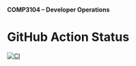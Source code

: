#### COMP3104 – Developer Operations


# GitHub Action Status
[![CI](https://github.com/gbc-ekos/comp3104/actions/workflows/ci.yml/badge.svg)](https://github.com/gbc-ekos/comp3104/actions/workflows/ci.yml)